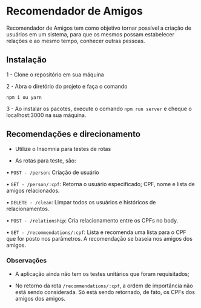 # Recomendador de Amigos

Recomendador de Amigos tem como objetivo tornar possível a criação de usuários em um sistema, para que os mesmos possam estabelecer relações e ao mesmo tempo, conhecer outras pessoas.

## Instalação

1 - Clone o repositório em sua máquina 

2 - Abra o diretório do projeto e faça o comando 
    
`npm i ou yarn`

3 - Ao instalar os pacotes, execute o comando `npm run server` e cheque o localhost:3000 na sua máquina.


## Recomendações e direcionamento

- Utilize o Insomnia para testes de rotas

- As rotas para teste, são:

• `POST - /person`: Criação de usuário

• `GET - /person/:cpf`: Retorna o usuário especificado; CPF, nome e lista de amigos relacionados.

• `DELETE - /clean`: Limpar todos os usuários e históricos de relacionamentos.

• `POST - /relationship`: Cria relacionamento entre os CPFs no body.

• `GET - /recommendations/:cpf`: Lista e recomenda uma lista para o CPF que for posto nos parâmetros. A recomendação se baseia nos amigos dos amigos.

### Observações 

- A aplicação ainda não tem os testes unitários que foram requisitados;

- No retorno da rota `/recommendations/:cpf`, a ordem de importância não está sendo considerada. Só está sendo retornado, de fato, os CPFs dos amigos dos amigos.


